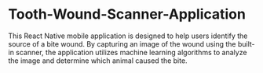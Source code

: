 # Tooth-Wound-Scanner-Application
This React Native mobile application is designed to help users identify the source of a bite wound. By capturing an image of the wound using the built-in scanner, the application utilizes machine learning algorithms to analyze the image and determine which animal caused the bite.

